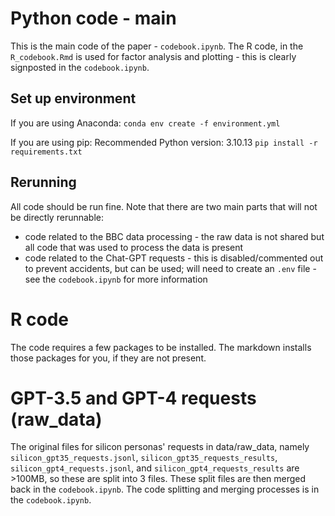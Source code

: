 # Python code - main

This is the main code of the paper - `codebook.ipynb`. The R code, in the `R_codebook.Rmd` is used for factor analysis and plotting - this is clearly signposted in the `codebook.ipynb`.

## Set up environment

If you are using Anaconda:
`conda env create -f environment.yml`

If you are using pip:
Recommended Python version: 3.10.13
`pip install -r requirements.txt`

## Rerunning

All code should be run fine. Note that there are two main parts that will not be directly rerunnable:
+ code related to the BBC data processing - the raw data is not shared but all code that was used to process the data is present
+ code related to the Chat-GPT requests - this is disabled/commented out to prevent accidents, but can be used; will need to create an `.env` file - see the `codebook.ipynb` for more information

# R code

The code requires a few packages to be installed. The markdown installs those packages for you, if they are not present.

# GPT-3.5 and GPT-4 requests (raw_data)

The original files for silicon personas' requests in data/raw_data, namely `silicon_gpt35_requests.jsonl`, `silicon_gpt35_requests_results`, `silicon_gpt4_requests.jsonl`, and `silicon_gpt4_requests_results` are >100MB, so these are split into 3 files. These split files are then merged back in the `codebook.ipynb`. The code splitting and merging processes is in the `codebook.ipynb`.